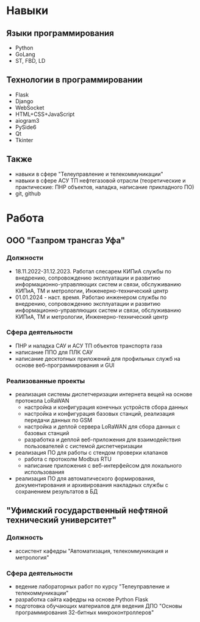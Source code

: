 # Навыки
## Языки программирования
* Python
* GoLang
* ST, FBD, LD
## Технологии в программировании
* Flask
* Django
* WebSocket
* HTML+CSS+JavaScript
* aiogram3
* PySide6
* Qt
* Tkinter
## Также
* навыки в сфере "Телеуправление и телекоммуникации"
* навыки в сфере АСУ ТП нефтегазовой отрасли (теоретические и практические: ПНР объектов, наладка, написание прикладного ПО)
* git, github
# Работа
## ООО "Газпром трансгаз Уфа"
### Должности
* 18.11.2022-31.12.2023. Работал слесарем КИПиА службы по внедрению, сопровождению эксплуатации и развитию информационно-управляющих систем и связи, обслуживанию КИПиА, ТМ и метрологии, Инженерно-технический центр
* 01.01.2024 - наст. время. Работаю инженером службы по внедрению, сопровождению эксплуатации и развитию информационно-управляющих систем и связи, обслуживанию КИПиА, ТМ и метрологии, Инженерно-технический центр
### Сфера деятельности
* ПНР и наладка САУ и АСУ ТП объектов транспорта газа
* написание ППО для ПЛК САУ
* написание десктопных приложений для профильных служб на основе веб-программирования и GUI
### Реализованные проекты
* реализация системы диспетчеризации интернета вещей на основе протокола LoRaWAN
  * настройка и конфигурация конечных устройств сбора данных
  * настройка и конфигурация базовых станций, реализация передачи данных по GSM
  * настройка и деплой сервера LoRaWAN для сбора данных с базовых станций
  * разработка и деплой веб-приложения для взаимодействия пользователей с системой диспетчеризации
* реализация ПО для работы с стендом проверки клапанов
  * работа с протоколм Modbus RTU
  * написание приложения с веб-интерфейсом для локального использования
* реализация ПО для автоматического формирования, документирования и архивирования накладных службы с сохранением результатов в БД
## "Уфимский государственный нефтяной технический университет"
### Должность
* ассистент кафедры "Автоматизация, телекоммуникация и метрология"
### Сфера деятельности
* ведение лабораторных работ по курсу "Телеуправление и телекоммуникации"
* разработка сайта кафедры на основе Python Flask
* подготовка обучающих материалов для ведения ДПО "Основы программирования 32-битных микроконтроллеров"
